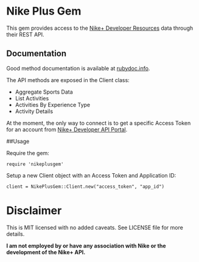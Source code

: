 # Nike Plus Gem

This gem provides access to the [Nike+ Developer Resources](http://developer.nike.com) data through their REST API.

## Documentation

Good method documentation is available at [rubydoc.info](http://www.rubydoc.info/github/borwahs/nikeplusgem/frames).

The API methods are exposed in the Client class:

* Aggregate Sports Data
* List Activities
* Activities By Experience Type
* Activity Details

At the moment, the only way to connect is to get a specific Access Token for an account from [Nike+ Developer API Portal](https://developer.nike.com).

##Usage

Require the gem:

    require 'nikeplusgem'

Setup a new Client object with an Access Token and Application ID:

    client = NikePlusGem::Client.new("access_token", "app_id")

# Disclaimer

This is MIT licensed with no added caveats. See LICENSE file for more details.

**I am not employed by or have any association with Nike or the development of the Nike+ API.**
